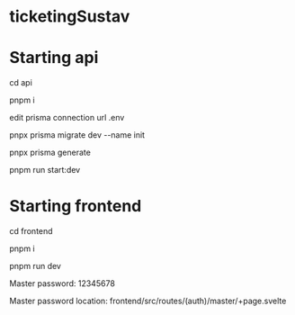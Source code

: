 # ticketingSustav

# Starting api
cd api

pnpm i

edit prisma connection url .env

pnpx prisma migrate dev --name init

pnpx prisma generate

pnpm run start:dev

# Starting frontend
cd frontend

pnpm i

pnpm run dev

Master password: 12345678

Master password location: frontend/src/routes/(auth)/master/+page.svelte
